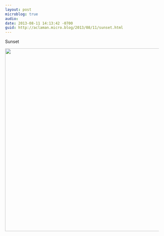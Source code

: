 ```yaml
---
layout: post
microblog: true
audio: 
date: 2013-08-11 14:13:42 -0700
guid: http://aclaman.micro.blog/2013/08/11/sunset.html
---
```

Sunset

<img src="http://micro.alexclaman.com/uploads/2018/f80d5d14a9.jpg" width="600" height="600" />
